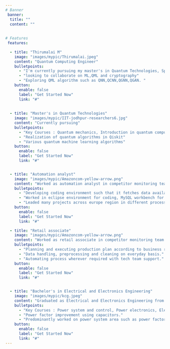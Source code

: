 ```yaml
---
# Banner
 banner:
  title: ""
  content: ""
 
  
# Features
 features:

  - title: "Thirumalai M"
    image: "images/mypic/Thirumalai.jpeg"
    content: "Quantum Computing Engineer"
    bulletpoints:
      - "I'm currently pursuing my master's in Quantum Technologies, Specializing in Quantum computing at Indian Institute of Technology, Jodhpur."
      - "looking to collaborate on ML,QML and cryptography"
      - "Exploring QML algorithm such as QNN,QCNN,QGNN,QGAN. "
    button:
      enable: false
      label: "Get Started Now"
      link: "#"
  
 
  - title: "Master's in Quantum Technologies"
    image: "images/mypic/IIT-jodhpur-researchers6.jpg"
    content: "Currently pursuing"
    bulletpoints:
      - "Key Courses : Quantum mechanics, Introduction in quantum computation and information, quantum algorithms, quantum machine learning, "
      - "Realization of quantum algorithms in Qiskit"
      - "Various quantum machine learning algorithms"
    button:
      enable: false
      label: "Get Started Now"
      link: "#"


  - title: "Automation analyst"
    image: "images/mypic/Amazoncom-yellow-arrow.png"
    content: "Worked as automation analyst in competitor monitoring team at Amazon."
    bulletpoints:
      - "Developing coding environment such that it fetches data available openly at competitor's website."
      - "Worked in eclipse environment for coding, MySQL workbench for data handling, Xpath and REGEX for scrapping."
      - "Leaded many projects across europe region in different process."
    button:
      enable: false
      label: "Get Started Now"
      link: "#"

  - title: "Retail associate"
    image: "images/mypic/Amazoncom-yellow-arrow.png"
    content: "Worked as retail associate in competitor monitoring team at Amazon."
    bulletpoints:
      - "Planning and executing production plan according to business requirements."
      - "Data handling, preprocessing and cleaning on everyday basis."
      - "Automating process wherever required with tech team support."
    button:
      enable: false
      label: "Get Started Now"
      link: "#"


  - title: "Bachelor's in Electrical and Electronics Engineering"
    image: "images/mypic/kcg.jpeg"
    content: "Graduated as Electrical and Electronics Engineering from K.C.G. College of technology, Chennai. "
    bulletpoints:
      - "Key Courses : Power system and control, Power electronics, Electrical Machines,Object oriented programming, Solid state devices etc,. "
      - "Power factor improvement using capacitors."
      - "Predominantly worked on power system area such as power factor improvement, Wireless power transmission and analysis of harmonics."
    button:
      enable: false
      label: "Get Started Now"
      link: "#"
---
```

